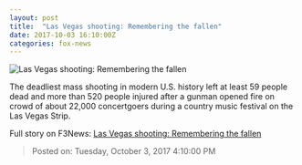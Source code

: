 ```yaml
---
layout: post
title:  "Las Vegas shooting: Remembering the fallen"
date: 2017-10-03 16:10:00Z
categories: fox-news
---
```


![Las Vegas shooting: Remembering the fallen](http://a57.foxnews.com/images.foxnews.com/content/fox-news/us/2017/10/03/las-vegas-massacre-remembering-fallen/_jcr_content/article-text/article-par-4/inline_spotlight_ima/image.img.jpg/612/344/1507036512511.jpg?ve=1&tl=1)

The deadliest mass shooting in modern U.S. history left at least 59 people dead and more than 520 people injured after a gunman opened fire on crowd of about 22,000 concertgoers during a country music festival on the Las Vegas Strip.


Full story on F3News: [Las Vegas shooting: Remembering the fallen](http://www.f3nws.com/n/ZAetcG)

> Posted on: Tuesday, October 3, 2017 4:10:00 PM
